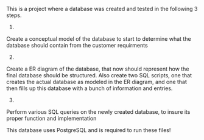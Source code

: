 This is a project where a database was created and tested in the following 3 steps.

1.
Create a conceptual model of the database to start to determine what the database should contain from the customer requirments

2.
Create a ER diagram of the database, that now should represent how the final database should be structured. Also create two SQL scripts, one that creates the actual database as modeled in the ER diagram, and one that then fills up this database with a bunch of information and entries. 

3.
Perform various SQL queries on the newly created database, to insure its proper function and implementation


This database uses PostgreSQL and is required to run these files!
